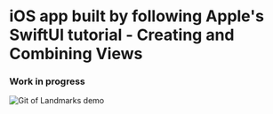 # iOS app built by following Apple's SwiftUI tutorial - Creating and Combining Views

### Work in progress

![Git of Landmarks demo](https://user-images.githubusercontent.com/90060036/156419068-8d2ea6ab-f903-4bb6-a4c0-0036208f5ac1.gif)


